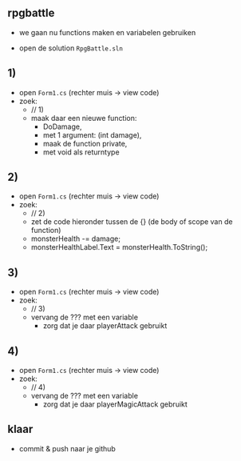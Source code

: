 

## rpgbattle

- we gaan nu functions maken en variabelen gebruiken

- open de solution `RpgBattle.sln`

## 1)
- open `Form1.cs` (rechter muis -> view code)
- zoek:
    - // 1)
    - maak daar een nieuwe function:
		- DoDamage, 
		- met 1 argument: (int damage), 
		- maak de function private, 
		- met void als returntype

## 2)

- open `Form1.cs` (rechter muis -> view code)
- zoek:
    - // 2)
    - zet de code hieronder tussen de {} (de body of scope van de function)
    - monsterHealth -= damage;
    - monsterHealthLabel.Text = monsterHealth.ToString();

## 3)

- open `Form1.cs` (rechter muis -> view code)
- zoek:
    - // 3)
    - vervang de ??? met een variable
        - zorg dat je daar playerAttack gebruikt
## 4)

- open `Form1.cs` (rechter muis -> view code)
- zoek:
    - // 4)
    - vervang de ??? met een variable
        - zorg dat je daar playerMagicAttack gebruikt
            
## klaar

- commit & push naar je github        